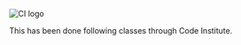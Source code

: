 ![CI logo](https://codeinstitute.s3.amazonaws.com/fullstack/ci_logo_small.png)

This has been done following classes through Code Institute.